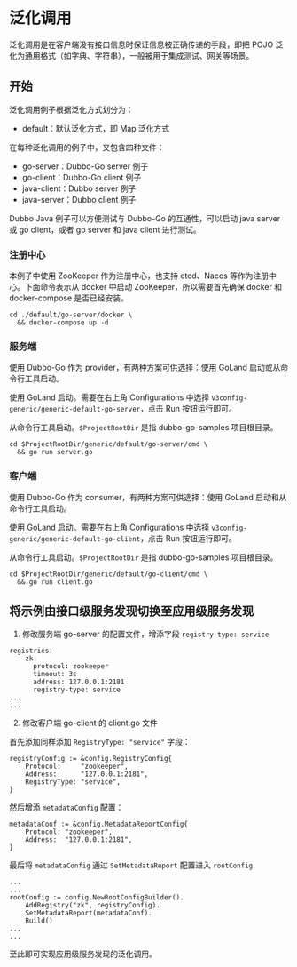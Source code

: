 # 泛化调用

泛化调用是在客户端没有接口信息时保证信息被正确传递的手段，即把 POJO 泛化为通用格式（如字典、字符串），一般被用于集成测试、网关等场景。

## 开始

泛化调用例子根据泛化方式划分为：

- default：默认泛化方式，即 Map 泛化方式

在每种泛化调用的例子中，又包含四种文件：

- go-server：Dubbo-Go server 例子
- go-client：Dubbo-Go client 例子
- java-client：Dubbo server 例子
- java-server：Dubbo client 例子

Dubbo Java 例子可以方便测试与 Dubbo-Go 的互通性，可以启动 java server 或 go client，或者 go server 和 java client 进行测试。

### 注册中心

本例子中使用 ZooKeeper 作为注册中心，也支持 etcd、Nacos 等作为注册中心。下面命令表示从 docker 中启动 ZooKeeper，所以需要首先确保 docker 和 docker-compose 是否已经安装。

```shell
cd ./default/go-server/docker \
  && docker-compose up -d
```
### 服务端

使用 Dubbo-Go 作为 provider，有两种方案可供选择：使用 GoLand 启动或从命令行工具启动。

使用 GoLand 启动。需要在右上角 Configurations 中选择 `v3config-generic/generic-default-go-server`，点击 Run 按钮运行即可。

从命令行工具启动。`$ProjectRootDir` 是指 dubbo-go-samples 项目根目录。

```shell
cd $ProjectRootDir/generic/default/go-server/cmd \
  && go run server.go
```

### 客户端

使用 Dubbo-Go 作为 consumer，有两种方案可供选择：使用 GoLand 启动和从命令行工具启动。

使用 GoLand 启动。需要在右上角 Configurations 中选择 `v3config-generic/generic-default-go-client`，点击 Run 按钮运行即可。

从命令行工具启动。`$ProjectRootDir` 是指 dubbo-go-samples 项目根目录。

```shell
cd $ProjectRootDir/generic/default/go-client/cmd \
  && go run client.go
```

## 将示例由接口级服务发现切换至应用级服务发现

1. 修改服务端 go-server 的配置文件，增添字段 `registry-type: service`
```
registries:
    zk:
      protocol: zookeeper
      timeout: 3s
      address: 127.0.0.1:2181
      registry-type: service
...
...
```
2. 修改客户端 go-client 的 client.go 文件

首先添加同样添加 `RegistryType: "service"` 字段：
```
registryConfig := &config.RegistryConfig{
    Protocol:     "zookeeper",
    Address:      "127.0.0.1:2181",
    RegistryType: "service",
}
```
然后增添 `metadataConfig` 配置：
```
metadataConf := &config.MetadataReportConfig{
    Protocol: "zookeeper",
    Address:  "127.0.0.1:2181",
}
```
最后将 `metadataConfig` 通过 `SetMetadataReport` 配置进入 `rootConfig`
```
...
...
rootConfig := config.NewRootConfigBuilder().
    AddRegistry("zk", registryConfig).
    SetMetadataReport(metadataConf).
    Build()
...
...
```
至此即可实现应用级服务发现的泛化调用。

